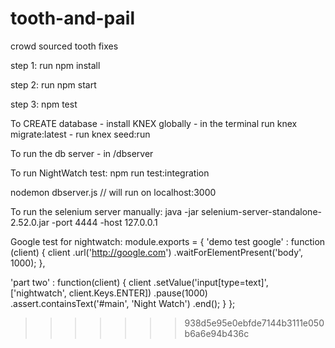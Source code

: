 # tooth-and-pail
crowd sourced tooth fixes

step 1:
run npm install

step 2:
run npm start

step 3:
npm test

To CREATE database  - install KNEX globally
                    - in the terminal run knex migrate:latest
                    -                 run knex seed:run    

To run the db server - in /dbserver

To run NightWatch test:  npm run test:integration


  nodemon dbserver.js // will run on localhost:3000

To run the selenium server manually:
	java -jar selenium-server-standalone-2.52.0.jar -port 4444 -host 127.0.0.1

Google test for nightwatch:
module.exports = {
  'demo test google' : function (client) {
    client
      .url('http://google.com')
      .waitForElementPresent('body', 1000);
  },

  'part two' : function(client) {
    client
      .setValue('input[type=text]', ['nightwatch', client.Keys.ENTER])
      .pause(1000)
      .assert.containsText('#main', 'Night Watch')
      .end();
  }
};
>>>>>>> 938d5e95e0ebfde7144b3111e050b6a6e94b436c
